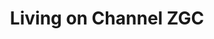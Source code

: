 ---
categories:
- bkk19
description: There is a new experimental garbage collector to OpenJDK on AArch64.
  Here Ill describe the ZGC algorithm, how it is different, along with how it is different
  on AArch64.
image:
  featured: 'true'
  path: /assets/images/featured-images/bkk19/BKK19-404.png
session_attendee_num: '5'
session_id: BKK19-404
session_room: Session Room 2 (Lotus 3-4)
session_slot:
  end_time: '2019-04-04 09:25:00'
  start_time: '2019-04-04 09:00:00'
session_speakers:
- speaker_bio: Stuart works in Linaro on OpenJDK, previously having worked on Android
    ART.
  speaker_company: Linaro
  speaker_image: /assets/images/speakers/bkk19/stuart-monteith.jpg
  speaker_location: ''
  speaker_name: Stuart Monteith
  speaker_position: Software Engineer
  speaker_username: stuart.monteith
session_track: Data Center
tag: session
tags:
- Testing
- Validation and CI
title: Living on Channel ZGC
---